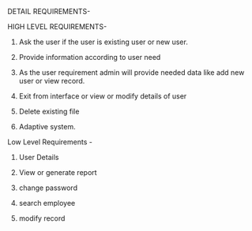 DETAIL REQUIREMENTS-

HIGH LEVEL REQUIREMENTS-

1. Ask the user if the user is existing user or new user.

2. Provide information according to user need

3. As the user requirement admin will provide needed data like add new user or view record.

4. Exit from interface or view or modify details of user

5. Delete existing file

6. Adaptive system.

Low Level Requirements -

1. User Details

2. View or generate report

3. change password

4. search employee

5. modify record
